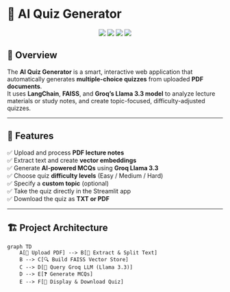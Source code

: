 # 🤖 AI Quiz Generator

<p align="center">
  <img src="https://img.shields.io/badge/Streamlit-App-red?logo=streamlit" />
  <img src="https://img.shields.io/badge/LangChain-Enabled-blue?logo=python" />
  <img src="https://img.shields.io/badge/FAISS-Vector%20Search-green" />
  <img src="https://img.shields.io/badge/Groq-LLM-yellow" />
</p>

## 🧠 Overview

The **AI Quiz Generator** is a smart, interactive web application that automatically generates **multiple-choice quizzes** from uploaded **PDF documents**.  
It uses **LangChain**, **FAISS**, and **Groq’s Llama 3.3 model** to analyze lecture materials or study notes, and create topic-focused, difficulty-adjusted quizzes.

---

## 🚀 Features

✅ Upload and process **PDF lecture notes**  
✅ Extract text and create **vector embeddings**  
✅ Generate **AI-powered MCQs** using **Groq Llama 3.3**  
✅ Choose quiz **difficulty levels** (Easy / Medium / Hard)  
✅ Specify a **custom topic** (optional)  
✅ Take the quiz directly in the Streamlit app  
✅ Download the quiz as **TXT or PDF**  

---

## 🏗️ Project Architecture

```mermaid
graph TD
    A[📄 Upload PDF] --> B[🧩 Extract & Split Text]
    B --> C[🔍 Build FAISS Vector Store]
    C --> D[🧠 Query Groq LLM (Llama 3.3)]
    D --> E[❓ Generate MCQs]
    E --> F[🧾 Display & Download Quiz]
